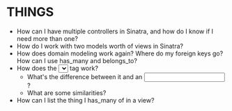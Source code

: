 # THINGS
* How can I have multiple controllers in Sinatra, and how do I know if I need more than one?
* How do I work with two models worth of views in Sinatra?
* How does domain modeling work again? Where do my foreign keys go? How can I use has_many and belongs_to?
* How does the <select></select> tag work? 
  * What's the difference between it and an <input />? 
  * What are some similarities?
* How can I list the thing I has_many of in a view?


